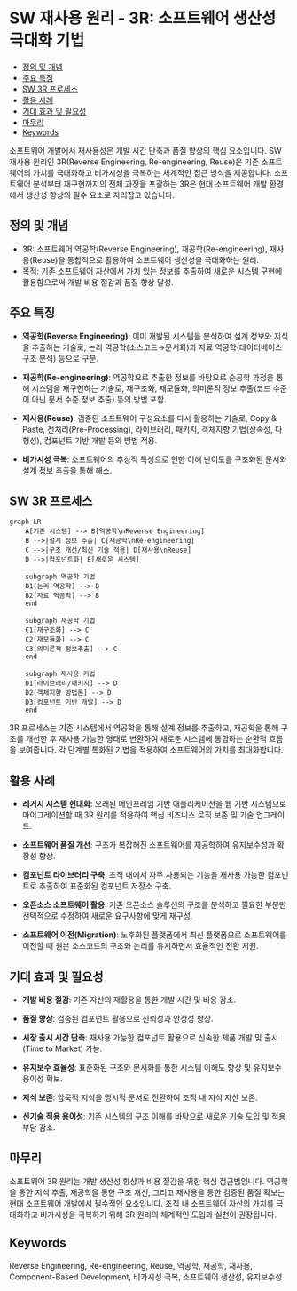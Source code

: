 # SW 재사용 원리 - 3R: 소프트웨어 생산성 극대화 기법

<!-- mtoc-start -->

- [정의 및 개념](#정의-및-개념)
- [주요 특징](#주요-특징)
- [SW 3R 프로세스](#sw-3r-프로세스)
- [활용 사례](#활용-사례)
- [기대 효과 및 필요성](#기대-효과-및-필요성)
- [마무리](#마무리)
- [Keywords](#keywords)

<!-- mtoc-end -->

소프트웨어 개발에서 재사용성은 개발 시간 단축과 품질 향상의 핵심 요소입니다. SW 재사용 원리인 3R(Reverse Engineering, Re-engineering, Reuse)은 기존 소프트웨어의 가치를 극대화하고 비가시성을 극복하는 체계적인 접근 방식을 제공합니다. 소프트웨어 분석부터 재구현까지의 전체 과정을 포괄하는 3R은 현대 소프트웨어 개발 환경에서 생산성 향상의 필수 요소로 자리잡고 있습니다.

## 정의 및 개념

- 3R: 소프트웨어 역공학(Reverse Engineering), 재공학(Re-engineering), 재사용(Reuse)을 통합적으로 활용하여 소프트웨어 생산성을 극대화하는 원리.
- 목적: 기존 소프트웨어 자산에서 가치 있는 정보를 추출하여 새로운 시스템 구현에 활용함으로써 개발 비용 절감과 품질 향상 달성.

## 주요 특징

- **역공학(Reverse Engineering)**: 이미 개발된 시스템을 분석하여 설계 정보와 지식을 추출하는 기술로, 논리 역공학(소스코드→문서화)과 자료 역공학(데이터베이스 구조 분석) 등으로 구분.

- **재공학(Re-engineering)**: 역공학으로 추출한 정보를 바탕으로 순공학 과정을 통해 시스템을 재구현하는 기술로, 재구조화, 재모듈화, 의미론적 정보 추출(코드 수준이 아닌 문서 수준 정보 추출) 등의 방법 포함.

- **재사용(Reuse)**: 검증된 소프트웨어 구성요소를 다시 활용하는 기술로, Copy & Paste, 전처리(Pre-Processing), 라이브러리, 패키지, 객체지향 기법(상속성, 다형성), 컴포넌트 기반 개발 등의 방법 적용.

- **비가시성 극복**: 소프트웨어의 추상적 특성으로 인한 이해 난이도를 구조화된 문서와 설계 정보 추출을 통해 해소.

## SW 3R 프로세스

```mermaid
graph LR
    A[기존 시스템] --> B[역공학\nReverse Engineering]
    B -->|설계 정보 추출| C[재공학\nRe-engineering]
    C -->|구조 개선/최신 기술 적용| D[재사용\nReuse]
    D -->|컴포넌트화| E[새로운 시스템]

    subgraph 역공학 기법
    B1[논리 역공학] --> B
    B2[자료 역공학] --> B
    end

    subgraph 재공학 기법
    C1[재구조화] --> C
    C2[재모듈화] --> C
    C3[의미론적 정보추출] --> C
    end

    subgraph 재사용 기법
    D1[라이브러리/패키지] --> D
    D2[객체지향 방법론] --> D
    D3[컴포넌트 기반 개발] --> D
    end
```

3R 프로세스는 기존 시스템에서 역공학을 통해 설계 정보를 추출하고, 재공학을 통해 구조를 개선한 후 재사용 가능한 형태로 변환하여 새로운 시스템에 통합하는 순환적 흐름을 보여줍니다. 각 단계별 특화된 기법을 적용하여 소프트웨어의 가치를 최대화합니다.

## 활용 사례

- **레거시 시스템 현대화**: 오래된 메인프레임 기반 애플리케이션을 웹 기반 시스템으로 마이그레이션할 때 3R 원리를 적용하여 핵심 비즈니스 로직 보존 및 기술 업그레이드.

- **소프트웨어 품질 개선**: 구조가 복잡해진 소프트웨어를 재공학하여 유지보수성과 확장성 향상.

- **컴포넌트 라이브러리 구축**: 조직 내에서 자주 사용되는 기능을 재사용 가능한 컴포넌트로 추출하여 표준화된 컴포넌트 저장소 구축.

- **오픈소스 소프트웨어 활용**: 기존 오픈소스 솔루션의 구조를 분석하고 필요한 부분만 선택적으로 수정하여 새로운 요구사항에 맞게 재구성.

- **소프트웨어 이전(Migration)**: 노후화된 플랫폼에서 최신 플랫폼으로 소프트웨어를 이전할 때 원본 소스코드의 구조와 논리를 유지하면서 효율적인 전환 지원.

## 기대 효과 및 필요성

- **개발 비용 절감**: 기존 자산의 재활용을 통한 개발 시간 및 비용 감소.

- **품질 향상**: 검증된 컴포넌트 활용으로 신뢰성과 안정성 향상.

- **시장 출시 시간 단축**: 재사용 가능한 컴포넌트 활용으로 신속한 제품 개발 및 출시(Time to Market) 가능.

- **유지보수 효율성**: 표준화된 구조와 문서화를 통한 시스템 이해도 향상 및 유지보수 용이성 확보.

- **지식 보존**: 암묵적 지식을 명시적 문서로 전환하여 조직 내 지식 자산 보존.

- **신기술 적용 용이성**: 기존 시스템의 구조 이해를 바탕으로 새로운 기술 도입 및 적용 부담 감소.

## 마무리

소프트웨어 3R 원리는 개발 생산성 향상과 비용 절감을 위한 핵심 접근법입니다. 역공학을 통한 지식 추출, 재공학을 통한 구조 개선, 그리고 재사용을 통한 검증된 품질 확보는 현대 소프트웨어 개발에서 필수적인 요소입니다. 조직 내 소프트웨어 자산의 가치를 극대화하고 비가시성을 극복하기 위해 3R 원리의 체계적인 도입과 실천이 권장됩니다.

## Keywords

Reverse Engineering, Re-engineering, Reuse, 역공학, 재공학, 재사용, Component-Based Development, 비가시성 극복, 소프트웨어 생산성, 유지보수성
